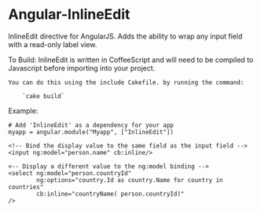 Angular-InlineEdit
==================

InlineEdit directive for AngularJS. Adds the ability to wrap any input field with a read-only label view.

To Build:
	InlineEdit is written in CoffeeScript and will need to be compiled to Javascript before importing into your project. 

	You can do this using the include Cakefile. by running the command:

		`cake build`



Example:

	# Add 'InlineEdit' as a dependency for your app
	myapp = angular.module("Myapp", ["InlineEdit"])

	<!-- Bind the display value to the same field as the input field -->
	<input ng:model="person.name" cb:inline/>

	<-- Display a different value to the ng:model binding --> 
	<select ng:model="person.countryId" 
	        ng:options="country.Id as country.Name for country in countries"
			cb:inline="countryName( person.countryId)"
	/>

	
